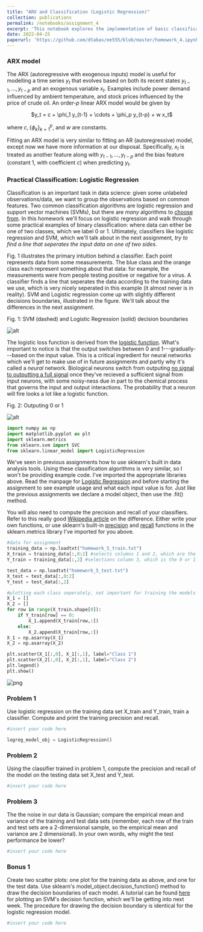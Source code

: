 ```yaml
---
title: "ARX and Classification (Logistic Regression)"
collection: publications
permalink: /notebooks/assignment_4
excerpt: 'This notebook explores the implementation of basic classification algorithms. EE PMP 555, Spring 2022'
date: 2022-04-25
paperurl: 'https://github.com/dtabas/ee555/blob/master/homework_4.ipynb'
---
```


### ARX model

The ARX (autoregressive with exogenous inputs) model is useful for modelling a time series $y_t$ that evolves based on both its recent states $y_{t-1},...,y_{t-p}$ and an exogenous variable $x_t$. Examples include power demand influenced by ambient temperature, and stock prices influenced by the price of crude oil. An order-$p$ linear ARX model would be given by 

<center> $y_t = c + \phi_1 y_{t-1} + \cdots + \phi_p y_{t-p} + w x_t$ </center>

where $c, \{\phi_k\}_{k=1}^p,$ and $w$ are constants.

Fitting an ARX model is very similar to fitting an AR (autoregressive) model, except now we have more information at our disposal. Specifically, $x_t$ is treated as another feature along with $y_{t-1},...,y_{t-p}$ and the bias feature (constant 1, with coefficient $c$) when predicting $y_t$. 

### Practical Classification: Logistic Regression

Classification is an important task in data science: given some unlabeled observations/data, we want to group the observations based on common features. Two common classification algorithms are logistic regression and support vector machines (SVMs), but there are _many_ algorithms to [choose from](https://scikit-learn.org/stable/auto_examples/classification/plot_classifier_comparison.html#sphx-glr-auto-examples-classification-plot-classifier-comparison-py). In this homework we'll focus on logistic regression and walk through some practical examples of binary classification: where data can either be one of two classes, which we label 0 or 1. Ultimately, classifiers like logistic regression and SVM, which we'll talk about in the next assignment, _try to find a line that seperates the input data on one of two sides_.

Fig. 1 illustrates the primary intuition behind a classifier. Each point represents data from some measurements. The blue class and the orange class each represent something about that data: for example, the measurements were from people testing positive or negative for a virus. A classifier finds a line that seperates the data according to the training data we use, which is very nicely seperated in this example (it almost never is in reality). SVM and Logistic regression come up with slightly different decisions boundaries, illustrated in the figure. We'll talk about the differences in the next assignment.

Fig. 1: SVM (dashed) and Logistic Regression (solid) decision boundaries

![alt](../images/notebooks_data/class_ex.png)

The logistic loss function is derived from the [logistic function](https://en.wikipedia.org/wiki/Logistic_function). What's important to notice is that the output switches between 0 and 1---gradually---based on the input value. This is a critical ingredient for neural networks which we'll get to make use of in future assignments and partly why it's called a _neural_ network. Biological neurons switch from outputing [no signal to outputting a full signal](https://en.wikipedia.org/wiki/All-or-none_law) once they've recieved a sufficient signal from input neurons, with some noisy-ness due in part to the chemical process that governs the input and output interactions. The probability that a neuron will fire looks a lot like a logistic function.

Fig. 2: Outputing 0 or 1

![alt](../images/notebooks_data/logistic_func.png)


```python
import numpy as np
import matplotlib.pyplot as plt
import sklearn.metrics
from sklearn.svm import SVC
from sklearn.linear_model import LogisticRegression
```

We've seen in previous assignments how to use sklearn's built in data analysis tools. Using these classification algorithms is very similar, so I won't be providing example code. I've imported the appropriate libraries above. Read the manpage for [Logistic Regression](https://scikit-learn.org/stable/modules/generated/sklearn.linear_model.LogisticRegression.html) and before starting the assignment to see example usage and what each input value is for. Just like the previous assignments we declare a model object, then use the .fit() method.

You will also need to compute the precision and recall of your classifiers. Refer to this really good [Wikipedia article](https://en.wikipedia.org/wiki/Precision_and_recall) on the difference. Either write your own functions, or use sklearn's built-in [precision](https://scikit-learn.org/stable/modules/generated/sklearn.metrics.precision_score.html#sklearn.metrics.precision_score) and [recall](https://scikit-learn.org/stable/modules/generated/sklearn.metrics.recall_score.html#sklearn.metrics.recall_score) functions in the sklearn.metrics library I've imported for you above.


```python
#data for assignment
training_data = np.loadtxt("homework_5_train.txt")
X_train = training_data[:,0:2] #selects columns 1 and 2, which are the x and y coords of the data
Y_train = training_data[:,2] #selections column 3, which is the 0 or 1 label of the data

test_data = np.loadtxt("homework_5_test.txt")
X_test = test_data[:,0:2]
Y_test = test_data[:,2]
```


```python
#plotting each class seperately, not important for training the models
X_1 = []
X_2 = []
for row in range(X_train.shape[0]):
    if Y_train[row] == 0:
        X_1.append(X_train[row,:])
    else:
        X_2.append(X_train[row,:])
X_1 = np.asarray(X_1)
X_2 = np.asarray(X_2)

plt.scatter(X_1[:,0], X_1[:,1], label="Class 1")
plt.scatter(X_2[:,0], X_2[:,1], label="Class 2")
plt.legend()
plt.show()
```


![png](../images/notebooks_data/classification_1.png)


### Problem 1

Use logistic regression on the training data set X_train and Y_train, train a classifier. Compute and print the training precision and recall.


```python
#insert your code here

logreg_model_obj = LogisticRegression()
```

### Problem 2

Using the classifier trained in problem 1, compute the precision and recall of the model on the testing data set X_test and Y_test.


```python
#insert your code here
```

### Problem 3

The the noise in our data is Gaussian; compare the empirical mean and variance of the training and test data sets (remember, each row of the train and test sets are a 2-dimensional sample, so the empirical mean and variance are 2 dimensional). In your own words, why might the test performance be lower?


```python
#insert your code here
```

### Bonus 1

Create two scatter plots: one plot for the training data as above, and one for the test data. Use sklearn's model_object.decision_function() method to draw the decision boundaries of each model. A tutorial can be found [here](https://scikit-learn.org/stable/auto_examples/svm/plot_separating_hyperplane.html) for plotting an SVM's decision function, which we'll be getting into next week. The procedure for drawing the decision boundary is identical for the logistic regression model.


```python
#insert your code here
```
